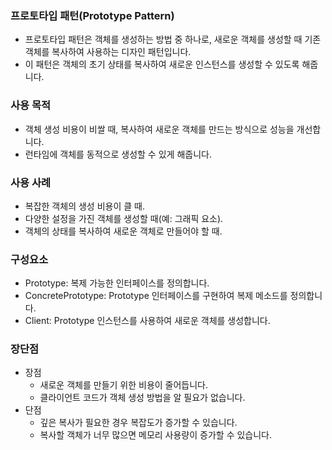 ### 프로토타입 패턴(Prototype Pattern)
- 프로토타입 패턴은 객체를 생성하는 방법 중 하나로, 새로운 객체를 생성할 때 기존 객체를 복사하여 사용하는 디자인 패턴입니다. 
- 이 패턴은 객체의 초기 상태를 복사하여 새로운 인스턴스를 생성할 수 있도록 해줍니다.

### 사용 목적
- 객체 생성 비용이 비쌀 때, 복사하여 새로운 객체를 만드는 방식으로 성능을 개선합니다.
- 런타임에 객체를 동적으로 생성할 수 있게 해줍니다. 

### 사용 사례
- 복잡한 객체의 생성 비용이 클 때.
- 다양한 설정을 가진 객체를 생성할 때(예: 그래픽 요소).
- 객체의 상태를 복사하여 새로운 객체로 만들어야 할 때.

### 구성요소
- Prototype: 복제 가능한 인터페이스를 정의합니다.
- ConcretePrototype: Prototype 인터페이스를 구현하여 복제 메소드를 정의합니다.
- Client: Prototype 인스턴스를 사용하여 새로운 객체를 생성합니다.

### 장단점
- 장점 
  - 새로운 객체를 만들기 위한 비용이 줄어듭니다. 
  - 클라이언트 코드가 객체 생성 방법을 알 필요가 없습니다.
- 단점 
  - 깊은 복사가 필요한 경우 복잡도가 증가할 수 있습니다. 
  - 복사할 객체가 너무 많으면 메모리 사용량이 증가할 수 있습니다.